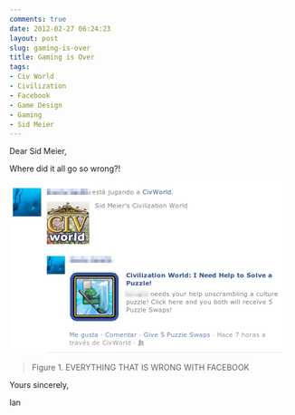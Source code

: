 ```yaml
---
comments: true
date: 2012-02-27 06:24:23
layout: post
slug: gaming-is-over
title: Gaming is Over
tags:
- Civ World
- Civilization
- Facebook
- Game Design
- Gaming
- Sid Meier
---
```


Dear Sid Meier,

Where did it all go so wrong?!

[![Civilization World notification](/img/blog/2012/02/civworld.png)](/img/blog/2012/02/civworld.png)

> Figure 1. EVERYTHING THAT IS WRONG WITH FACEBOOK

Yours sincerely,

Ian
